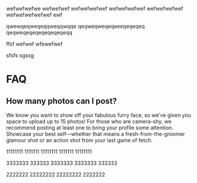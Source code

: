wefwefwefwe
wefwefwef
wefwefwefwef
wefwefwefwef
wefwefwefwef
wefwefwefwefwef
ewf


qwewqeqweqeqqweqqwqqe
qeqweqweqeqeeeqeqeqeq
qeqweqeqeqeqeqeqeqeqq

ffsf
wefwef
wfewefwef


sfsfs
sgssg

# FAQ

## How many photos can I post?
 
We know you want to show off your fabulous furry face, so we’ve given you space to upload up to 15 photos! 
For those who are camera-shy, we recommend posting at least one to bring your profile some attention. 
Showcase your best self—whether that means a fresh-from-the-groomer glamour shot or an action shot from your last game of fetch.

11111111
1111111
11111111
1111111
11111111


3333333
333333
3333333
3333333
333333

2222222
22222222
22222222
2222222
